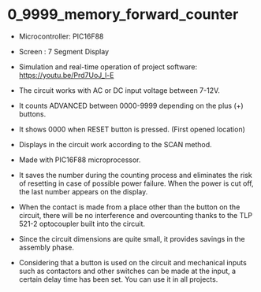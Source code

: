 # 0_9999_memory_forward_counter

- Microcontroller: PIC16F88
- Screen         : 7 Segment Display  
- Simulation and real-time operation of project software:     https://youtu.be/Prd7UoJ_l-E


   
- The circuit works with AC or DC input voltage between 7-12V.
- It counts ADVANCED between 0000-9999 depending on the plus (+) buttons.
- It shows 0000 when RESET button is pressed. (First opened location)
- Displays in the circuit work according to the SCAN method.
- Made with PIC16F88 microprocessor.
- It saves the number during the counting process and eliminates the risk of resetting in case of possible power failure. When the power is cut off, the last number appears on the display.
- When the contact is made from a place other than the button on the circuit, there will be no interference and overcounting thanks to the TLP 521-2 optocoupler built into the circuit.
- Since the circuit dimensions are quite small, it provides savings in the assembly phase.
- Considering that a button is used on the circuit and mechanical inputs such as contactors and other switches can be made at the input, a certain delay time has been set. You can use it in all projects. 
